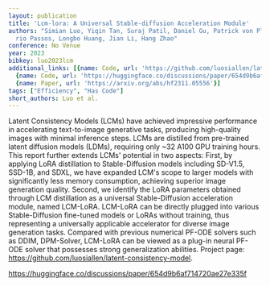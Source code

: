 ```yaml
---
layout: publication
title: 'Lcm-lora: A Universal Stable-diffusion Acceleration Module'
authors: "Simian Luo, Yiqin Tan, Suraj Patil, Daniel Gu, Patrick von Platen, Apolin\xE1\
  rio Passos, Longbo Huang, Jian Li, Hang Zhao"
conference: No Venue
year: 2023
bibkey: luo2023lcm
additional_links: [{name: Code, url: 'https://github.com/luosiallen/latent-consistency-model'},
  {name: Code, url: 'https://huggingface.co/discussions/paper/654d9b6af714720ae27e335f'},
  {name: Paper, url: 'https://arxiv.org/abs/hf2311.05556'}]
tags: ["Efficiency", "Has Code"]
short_authors: Luo et al.
---
```

Latent Consistency Models (LCMs) have achieved impressive performance in accelerating text-to-image generative tasks, producing high-quality images with minimal inference steps. LCMs are distilled from pre-trained latent diffusion models (LDMs), requiring only ~32 A100 GPU training hours. This report further extends LCMs' potential in two aspects: First, by applying LoRA distillation to Stable-Diffusion models including SD-V1.5, SSD-1B, and SDXL, we have expanded LCM's scope to larger models with significantly less memory consumption, achieving superior image generation quality. Second, we identify the LoRA parameters obtained through LCM distillation as a universal Stable-Diffusion acceleration module, named LCM-LoRA. LCM-LoRA can be directly plugged into various Stable-Diffusion fine-tuned models or LoRAs without training, thus representing a universally applicable accelerator for diverse image generation tasks. Compared with previous numerical PF-ODE solvers such as DDIM, DPM-Solver, LCM-LoRA can be viewed as a plug-in neural PF-ODE solver that possesses strong generalization abilities. Project page: https://github.com/luosiallen/latent-consistency-model.

https://huggingface.co/discussions/paper/654d9b6af714720ae27e335f